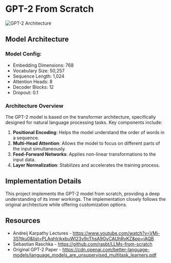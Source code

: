 # GPT-2 From Scratch

![GPT-2 Architecture](https://github.com/user-attachments/assets/31074003-b747-4e59-8f30-d4c63c2e8fd0)

## Model Architecture

### Model Config:
- Embedding Dimensions: 768
- Vocabulary Size: 50,257
- Sequence Length: 1,024
- Attention Heads: 8
- Decoder Blocks: 12
- Dropout: 0.1

### Architecture Overview

The GPT-2 model is based on the transformer architecture, specifically designed for natural language processing tasks. Key components include:

1. **Positional Encoding**: Helps the model understand the order of words in a sequence.
2. **Multi-Head Attention**: Allows the model to focus on different parts of the input simultaneously.
3. **Feed-Forward Networks**: Applies non-linear transformations to the input data.
4. **Layer Normalization**: Stabilizes and accelerates the training process.

## Implementation Details

This project implements the GPT-2 model from scratch, providing a deep understanding of its inner workings. The implementation closely follows the original architecture while offering customization options.

## Resources

- Andreij Karpathy Lectures - https://www.youtube.com/watch?v=VMj-3S1tku0&list=PLAqhIrjkxbuWI23v9cThsA9GvCAUhRvKZ&pp=iAQB
- Sebastian Raschka - https://github.com/rasbt/LLMs-from-scratch
- Original GPT-2 Paper - https://cdn.openai.com/better-language-models/language_models_are_unsupervised_multitask_learners.pdf
